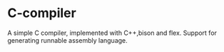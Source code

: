 # C-compiler
A simple C compiler, implemented with C++,bison and flex. Support for generating runnable assembly language.
